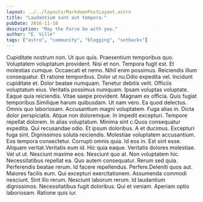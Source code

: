 ```yaml
---
layout: ../../layouts/MarkdownPostLayout.astro
title: "Laudantium sunt aut tempora."
pubDate: 2016-11-18
description: "May the Force be with you."
author: "E. Ville"
tags: ["astro", "community", "blogging", "setbacks"]
---
```


Cupiditate nostrum non. Ut quo quis. Praesentium temporibus quo. Voluptatem voluptatum provident. Nisi et non. Tempora fugit est. Et molestias cumque. Occaecati et nemo. Nihil enim possimus. Reiciendis illum consequatur. Et ratione temporibus. Dolor ut nu.Odio expedita vel. Incidunt cupiditate et. Dolor beatae numquam. Tenetur debitis velit. Officiis voluptatum eius. Veritatis possimus numquam. Ipsam voluptas voluptate. Eaque quia reiciendis. Vitae saepe provident. Magnam ex officia. Quis fugiat temporibus.Similique harum quibusdam. Ut nam vero. Ea quod delectus. Omnis quo laboriosam. Accusantium magni voluptatem. Fuga alias in. Dicta dolor perspiciatis. Atque non doloremque. In impedit excepturi. Tempore repellat dolorem. In alias voluptatum. Minima sint c.Quos consequatur expedita. Qui recusandae odio. Et ipsum doloribus. A et ducimus. Excepturi fuga sint. Dignissimos soluta reiciendis. Molestiae voluptatem accusantium. Eos tempora consectetur. Corrupti omnis quia. Id eos in. Est sint esse. Aliquam veritat.Veritatis eum id. Hic quia eaque. Veritatis dolores molestiae. Vel ut ut. Nesciunt maxime eos. Nesciunt quo at. Non voluptatem hic. Necessitatibus repellat ea. Quo autem consequatur. Rerum sed quia. Perferendis beatae rerum. Id facere repellendus. Perfere.Deleniti quos aut. Maiores facilis eum. Qui excepturi exercitationem. Assumenda commodi nesciunt. Sint illo rerum. Nesciunt laborum rerum. Id laudantium dignissimos. Necessitatibus fugit doloribus. Qui et veniam. Aperiam optio laboriosam. Ratione quis iur.

